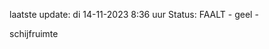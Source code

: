 laatste update: 
di 14-11-2023  8:36   uur 
Status: FAALT - geel - 
<div class="service Y">schijfruimte</div>